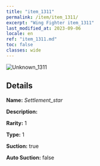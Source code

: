```yaml
---
title: "item_1311"
permalink: /item/item_1311/
excerpt: "Wing Fighter item_1311"
last_modified_at: 2023-09-06
locale: en
ref: "item_1311.md"
toc: false
classes: wide
---
```



 ![Unknown_1311](/images/item/Settlement_star_p.png)



## Details

 **Name:** *Settlement_star* 

 **Description:** 

 **Rarity:** 1 

 **Type:** 1 

 **Suction:** true 

 **Auto Suction:** false 


